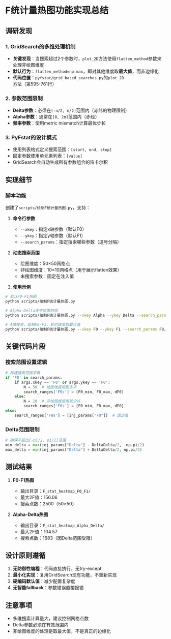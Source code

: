 # F统计量热图功能实现总结

## 调研发现

### 1. GridSearch的多维处理机制
- **关键发现**：当搜索超过2个参数时，`plot_2D`方法使用`flatten_method`参数来处理非绘图维度
- **默认行为**：`flatten_method=np.max`，即对其他维度取**最大值**，而非边缘化
- **代码位置**：`pyfstat/grid_based_searches.py`的`plot_2D`方法（第595-761行）

### 2. 参数范围限制
- **Delta参数**：必须在`[-π/2, π/2]`范围内（赤纬的物理限制）
- **Alpha参数**：通常在`[0, 2π]`范围内（赤经）
- **频率参数**：使用metric mismatch计算最优步长

### 3. PyFstat的设计模式
- 使用列表格式定义搜索范围：`[start, end, step]`
- 固定参数使用单元素列表：`[value]`
- GridSearch会自动生成所有参数组合的笛卡尔积

## 实现细节

### 脚本功能
创建了`scripts/绘制F统计量热图.py`，支持：

1. **命令行参数**
   - `--xkey`：指定x轴参数（默认F0）
   - `--ykey`：指定y轴参数（默认F1）  
   - `--search_params`：指定搜索哪些参数（逗号分隔）

2. **动态搜索范围**
   - 绘图维度：50×50网格点
   - 非绘图维度：10×10网格点（用于展示flatten效果）
   - 未搜索参数：固定在注入值

3. **使用示例**
```bash
# 默认F0-F1热图
python scripts/绘制F统计量热图.py

# Alpha-Delta天空位置热图
python scripts/绘制F统计量热图.py --xkey Alpha --ykey Delta --search_params Alpha,Delta

# 4维搜索，绘制F0-F1，其他维度取最大值
python scripts/绘制F统计量热图.py --xkey F0 --ykey F1 --search_params F0,F1,Alpha,Delta
```

## 关键代码片段

### 搜索范围设置逻辑
```python
# 构建搜索范围字典
if 'F0' in search_params:
    if args.xkey == 'F0' or args.ykey == 'F0':
        N = 50  # 绘图维度用更多点
        search_ranges['F0s'] = [F0_min, F0_max, dF0]
    else:
        N = 10  # 非绘图维度用较少点
        search_ranges['F0s'] = [F0_min, F0_max, dF0]
else:
    search_ranges['F0s'] = [inj_params["F0"]]  # 固定值
```

### Delta范围限制
```python
# 确保不超出[-pi/2, pi/2]范围
min_delta = max(inj_params["Delta"] - DeltaDelta/2, -np.pi/2)
max_delta = min(inj_params["Delta"] + DeltaDelta/2, np.pi/2)
```

## 测试结果

1. **F0-F1热图**
   - 输出目录：`F_stat_heatmap_F0_F1/`
   - 最大2F值：156.06
   - 搜索点数：2500（50×50）

2. **Alpha-Delta热图**
   - 输出目录：`F_stat_heatmap_Alpha_Delta/`
   - 最大2F值：104.57
   - 搜索点数：1683（因Delta范围受限）

## 设计原则遵循

1. **无防御性编程**：代码直接执行，无try-except
2. **最小化实现**：复用GridSearch现有功能，不重新实现
3. **硬编码默认值**：减少配置复杂度
4. **无智能fallback**：参数错误直接报错

## 注意事项

- 多维搜索计算量大，建议控制网格点数
- Delta参数必须在有效范围内
- 非绘图维度的处理是取最大值，不是真正的边缘化